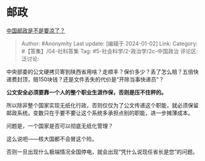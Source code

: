 # 邮政
[中国邮政是不是要凉了？](https://www.zhihu.com/question/353602231/answer/3346328231)

> Author: #Anonymity
> Last update: [编辑于 2024-01-02]
> Link:
> Category: #【答集】/04-社科答集
> Tag: #5-社会科学/2-政治学/2c-中国政治
> 评论区:
> 泛讨论:

中央部委的公文硬拷贝寄到陕西省用啥？走顺丰？保价多少？丢了怎么赔？五倍快递费封顶，赔150块钱？还是文件丢失的代价是“开除当事快递员”？

**公文安全必须要靠一个人的整个职业生涯作保，否则是压不住秤的。**

所以除非整个国家实现无纸化行政，否则仅仅为了公文传递这个职能，就必须保留邮政系统。变数只在于要不要让这个系统多承担点别的职能，进一步摊薄成本。

问题是，一个国家是否可以彻底无纸化管理？

这么说吧——核大国都不会冒这个险。

否则一旦出现什么极端情况全国停电，就会出现“凭什么说现任省长是您”的问题。
